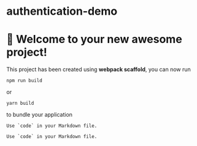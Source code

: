 # authentication-demo
# 🚀 Welcome to your new awesome project!

This project has been created using **webpack scaffold**, you can now run

```
npm run build
```

or

```
yarn build
```

to bundle your application


``Use `code` in your Markdown file.``
```
Use `code` in your Markdown file.
```
